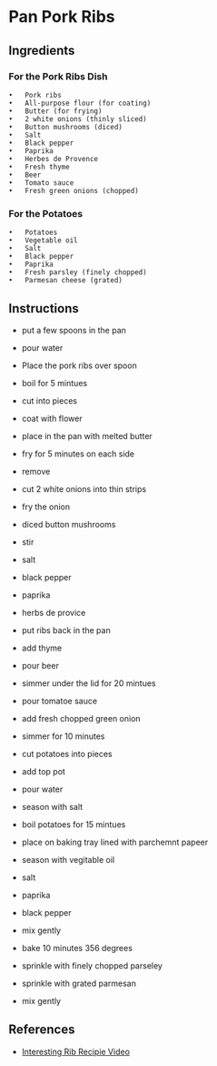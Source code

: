# Pan Pork Ribs

## Ingredients

### For the Pork Ribs Dish
	•	Pork ribs
	•	All-purpose flour (for coating)
	•	Butter (for frying)
	•	2 white onions (thinly sliced)
	•	Button mushrooms (diced)
	•	Salt
	•	Black pepper
	•	Paprika
	•	Herbes de Provence
	•	Fresh thyme
	•	Beer
	•	Tomato sauce
	•	Fresh green onions (chopped)

### For the Potatoes
	•	Potatoes
	•	Vegetable oil
	•	Salt
	•	Black pepper
	•	Paprika
	•	Fresh parsley (finely chopped)
	•	Parmesan cheese (grated)

## Instructions

- put a few spoons in the pan
- pour water
- Place the pork ribs over spoon 
- boil for 5 mintues
- cut into pieces
- coat with flower
- place in the pan with melted butter 
- fry for 5 minutes on each side
- remove
- cut 2 white onions into thin strips
- fry the onion
- diced button mushrooms
- stir
- salt
- black pepper
- paprika
- herbs de provice
- put ribs back in the pan
- add thyme
- pour beer
- simmer under the lid for 20 mintues
- pour tomatoe sauce
- add fresh chopped green onion
- simmer for 10 minutes

- cut potatoes into pieces
- add top pot
- pour water
- season with salt
- boil potatoes for 15 mintues
- place on baking tray lined with parchemnt papeer
- season with vegitable oil 
- salt
- paprika 
- black pepper
- mix gently
- bake 10 minutes 356 degrees
- sprinkle with finely chopped parseley
- sprinkle with grated parmesan
- mix gently

## References

- [Interesting Rib Recipie Video](https://www.youtube.com/shorts/PDNIbHjfnLs)